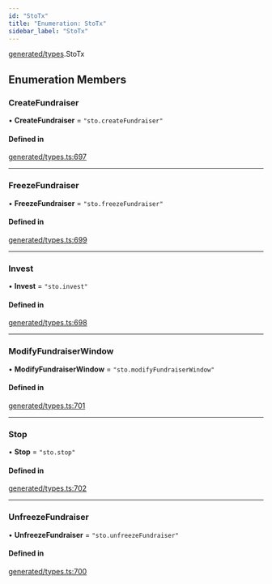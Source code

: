 ```yaml
---
id: "StoTx"
title: "Enumeration: StoTx"
sidebar_label: "StoTx"
---
```


[generated/types](../../../../modules/Generated/Types/Types.md).StoTx

## Enumeration Members

### CreateFundraiser

• **CreateFundraiser** = ``"sto.createFundraiser"``

#### Defined in

[generated/types.ts:697](https://github.com/PolymeshAssociation/polymesh-sdk/blob/968f8d70c/src/generated/types.ts#L697)

___

### FreezeFundraiser

• **FreezeFundraiser** = ``"sto.freezeFundraiser"``

#### Defined in

[generated/types.ts:699](https://github.com/PolymeshAssociation/polymesh-sdk/blob/968f8d70c/src/generated/types.ts#L699)

___

### Invest

• **Invest** = ``"sto.invest"``

#### Defined in

[generated/types.ts:698](https://github.com/PolymeshAssociation/polymesh-sdk/blob/968f8d70c/src/generated/types.ts#L698)

___

### ModifyFundraiserWindow

• **ModifyFundraiserWindow** = ``"sto.modifyFundraiserWindow"``

#### Defined in

[generated/types.ts:701](https://github.com/PolymeshAssociation/polymesh-sdk/blob/968f8d70c/src/generated/types.ts#L701)

___

### Stop

• **Stop** = ``"sto.stop"``

#### Defined in

[generated/types.ts:702](https://github.com/PolymeshAssociation/polymesh-sdk/blob/968f8d70c/src/generated/types.ts#L702)

___

### UnfreezeFundraiser

• **UnfreezeFundraiser** = ``"sto.unfreezeFundraiser"``

#### Defined in

[generated/types.ts:700](https://github.com/PolymeshAssociation/polymesh-sdk/blob/968f8d70c/src/generated/types.ts#L700)
